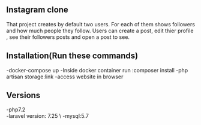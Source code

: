 ## Instagram clone 

That project creates by default two users. For each of them shows followers and how much people they follow. Users can create a post, edit thier profile , see their followers posts and open a post to see.

## Installation(Run these commands)

-docker-compose up
-Inside docker container run :composer install
-php artisan storage:link
-access website in browser

## Versions

-php7.2 \
-laravel version: 7.25 \ 
-mysql:5.7


